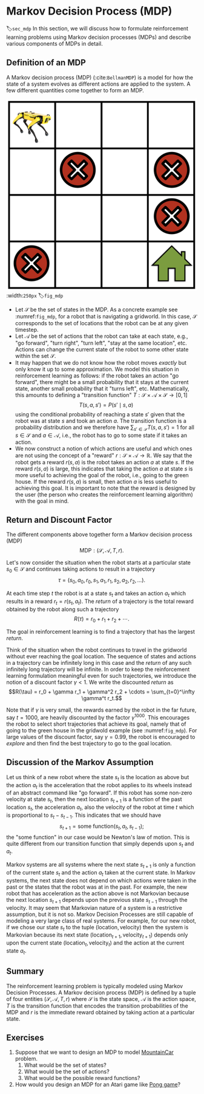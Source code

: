 # Markov Decision Process (MDP)
:label:`sec_mdp`
In this section, we will discuss how to formulate reinforcement learning problems using Markov decision processes (MDPs) and describe various components of MDPs in detail. 

## Definition of an MDP

A Markov decision process (MDP) (:cite:`BellmanMDP`) is a model for how the state of a system evolves as different actions are applied to the system. A few different quantities come together to form an MDP.

![A simple gridworld navigation task where the robot not only has to find its way to the goal location (shown as a green house) but also has to avoid trap locations (shown as red cross signs).](../img/mdp.png)
:width:`250px`
:label:`fig_mdp`

- Let $\mathcal{S}$ be the set of states in the MDP. As a concrete example see :numref:`fig_mdp`, for a robot that is navigating a gridworld. In this case, $\mathcal{S}$ corresponds to the set of locations that the robot can be at any given timestep.
- Let $\mathcal{A}$ be the set of actions that the robot can take at each state, e.g., "go forward", "turn right", "turn left", "stay at the same location", etc. Actions can change the current state of the robot to some other state within the set $\mathcal{S}$.
- It may happen that we do not know how the robot moves *exactly* but only know it up to some approximation. We model this situation in reinforcement learning as follows: if the robot takes an action "go forward", there might be a small probability that it stays at the current state, another small probability that it "turns left", etc. Mathematically, this amounts to defining a "transition function" $T: \mathcal{S} \times \mathcal{A} \times \mathcal{S} \to [0,1]$
$$T(s, a, s') = P(s' \mid s, a)$$
using the conditional probability of reaching a state $s'$ given that the robot was at state $s$ and took an action $a$. The transition function is a probability distribution and we therefore have $\sum_{s' \in \mathcal{S}} T(s, a, s') = 1$ for all $s \in \mathcal{S}$ and $a \in \mathcal{A}$, i.e., the robot has to go to some state if it takes an action.
- We now construct a notion of which actions are useful and which ones are not using the concept of a "reward" $r: \mathcal{S} \times \mathcal{A} \to \mathbb{R}$. We say that the robot gets a reward $r(s,a)$ is the robot takes an action $a$ at state $s$. If the reward $r(s, a)$ is large, this indicates that taking the action $a$ at state $s$ is more useful to achieving the goal of the robot, i.e., going to the green house. If the reward $r(s, a)$ is small, then action $a$ is less useful to achieving this goal. It is important to note that the reward is designed by the user (the person who creates the reinforcement learning algorithm) with the goal in mind.

## Return and Discount Factor

The different components above together form a Markov decision process (MDP)
$$\text{MDP}: (\mathcal{S}, \mathcal{A}, T, r).$$

Let's now consider the situation when the robot starts at a particular state $s_0 \in \mathcal{S}$ and continues taking actions to result in a trajectory
$$\tau = (s_0, a_0, r_0, s_1, a_1, r_1, s_2, a_2, r_2, \ldots).$$

At each time step $t$ the robot is at a state $s_t$ and takes an action $a_t$ which results in a reward $r_t = r(s_t, a_t)$. The *return* of a trajectory is the total reward obtained by the robot along such a trajectory
$$R(\tau) = r_0 + r_1 + r_2 + \cdots.$$

The goal in reinforcement learning is to find a trajectory that has the largest *return*.

Think of the situation when the robot continues to travel in the gridworld without ever reaching the goal location. The sequence of states and actions in a trajectory can be infinitely long in this case and the *return* of any such infinitely long trajectory will be infinite. In order to keep the reinforcement learning formulation meaningful even for such trajectories, we introduce the notion of a discount factor $\gamma < 1$. We write the discounted *return* as
$$R(\tau) = r_0 + \gamma r_1 + \gamma^2 r_2 + \cdots = \sum_{t=0}^\infty \gamma^t r_t.$$

Note that if $\gamma$ is very small, the rewards earned by the robot in the far future, say $t = 1000$, are heavily discounted by the factor $\gamma^{1000}$. This encourages the robot to select short trajectories that achieve its goal, namely that of going to the green house in the gridwold example (see :numref:`fig_mdp`). For large values of the discount factor, say $\gamma = 0.99$, the robot is encouraged to *explore* and then find the best trajectory to go to the goal location.

## Discussion of the Markov Assumption

Let us think of a new robot where the state $s_t$ is the location as above but the action $a_t$ is the acceleration that the robot applies to its wheels instead of an abstract command like "go forward". If this robot has some non-zero velocity at state $s_t$, then the next location $s_{t+1}$ is a function of the past location $s_t$, the acceleration $a_t$, also the velocity of the robot at time $t$ which is proportional to $s_t - s_{t-1}$. This indicates that we should have
$$s_{t+1} = \text{some function}(s_t, a_t, s_{t-1});$$
the "some function" in our case would be Newton's law of motion. This is quite different from our transition function that simply depends upon $s_t$ and $a_t$.

Markov systems are all systems where the next state $s_{t+1}$ is only a function of the current state $s_t$ and the action $a_t$ taken at the current state. In Markov systems, the next state does not depend on which actions were taken in the past or the states that the robot was at in the past. For example, the new robot that has acceleration as the action above is not Markovian because the next location $s_{t+1}$ depends upon the previous state $s_{t-1}$ through the velocity. It may seem that Markovian nature of a system is a restrictive assumption, but it is not so. Markov Decision Processes are still capable of modeling a very large class of real systems. For example, for our new robot, if we chose our state $s_t$ to the tuple $(\text{location}, \text{velocity})$ then the system is Markovian because its next state $(\text{location}_{t+1}, \text{velocity}_{t+1})$ depends only upon the current state $(\text{location}_t, \text{velocity}_t)$ and the action at the current state $a_t$.

## Summary
The reinforcement learning problem is typically modeled using Markov Decision Processes. A Markov decision process (MDP) is defined by a tuple of four entities $(\mathcal{S}, \mathcal{A}, T, r)$ where $\mathcal{S}$ is the state space, $\mathcal{A}$ is the action space, $T$ is the transition function that encodes the transition probabilities of the MDP and $r$ is the immediate reward obtained by taking action at a particular state.


## Exercises

1. Suppose that we want to design an MDP to model [MountainCar](https://www.gymlibrary.dev/environments/classic_control/mountain_car/) problem.
    1. What would be the set of states?
    2. What would be the set of actions?
    3. What would be the possible reward functions?
2. How would you design an MDP for an Atari game like [Pong game](https://www.gymlibrary.dev/environments/atari/pong/)?